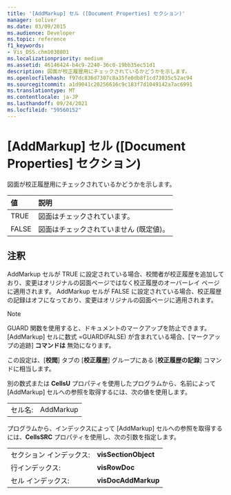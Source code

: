 ```yaml
---
title: '[AddMarkup] セル ([Document Properties] セクション)'
manager: soliver
ms.date: 03/09/2015
ms.audience: Developer
ms.topic: reference
f1_keywords:
- Vis_DSS.chm1030801
ms.localizationpriority: medium
ms.assetid: 46146424-b4c9-2240-36c0-19bb35ec51d1
description: 図面が校正履歴用にチェックされているかどうかを示します。
ms.openlocfilehash: f97dc836d7307c8a35fe0db8f1cd73035c52ac94
ms.sourcegitcommit: a1d9041c20256616c9c183f7d1049142a7ac6991
ms.translationtype: MT
ms.contentlocale: ja-JP
ms.lasthandoff: 09/24/2021
ms.locfileid: "59560152"
---
```

# <a name="addmarkup-cell-document-properties-section"></a>[AddMarkup] セル ([Document Properties] セクション)

図面が校正履歴用にチェックされているかどうかを示します。
  
|**値**|**説明**|
|:-----|:-----|
|TRUE  <br/> |図面はチェックされています。  <br/> |
|FALSE  <br/> |図面はチェックされていません (既定値)。  <br/> |
   
## <a name="remarks"></a>注釈

AddMarkup セルが TRUE に設定されている場合、校閲者が校正履歴を追加しており、変更はオリジナルの図面ページではなく校正履歴のオーバーレイ ページに適用されます。 AddMarkup セルが FALSE に設定されている場合、校正履歴の記録はオフになっており、変更はオリジナルの図面ページに適用されます。
  
> [!NOTE]
> GUARD 関数を使用すると、ドキュメントのマークアップを防止できます。 [AddMarkup] セルに数式 =GUARD(FALSE) が含まれている場合、[マークアップの追跡] **コマンドは** 無効になります。 
  
この設定は、[**校閲**] タブの [**校正履歴**] グループにある [**校正履歴の記録**] コマンドに相当します。 
  
別の数式または **CellsU** プロパティを使用したプログラムから、名前によって [AddMarkup] セルへの参照を取得するには、次の値を使用します。 
  
|||
|:-----|:-----|
|セル名:  <br/> |AddMarkup  <br/> |
   
プログラムから、インデックスによって [AddMarkup] セルへの参照を取得するには、**CellsSRC** プロパティを使用し、次の引数を指定します。 
  
|||
|:-----|:-----|
|セクション インデックス:  <br/> |**visSectionObject** <br/> |
|行インデックス:  <br/> |**visRowDoc** <br/> |
|セル インデックス:  <br/> |**visDocAddMarkup** <br/> |
   

